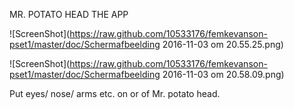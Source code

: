 MR. POTATO HEAD THE APP 

![ScreenShot](https://raw.github.com/10533176/femkevanson-pset1/master/doc/Schermafbeelding 2016-11-03 om 20.55.25.png)


![ScreenShot](https://raw.github.com/10533176/femkevanson-pset1/master/doc/Schermafbeelding 2016-11-03 om 20.58.09.png)

Put eyes/ nose/ arms etc. on or of Mr. potato head. 
